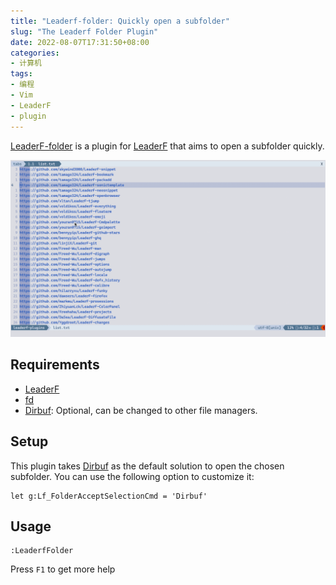 ```yaml
---
title: "Leaderf-folder: Quickly open a subfolder"
slug: "The Leaderf Folder Plugin"
date: 2022-08-07T17:31:50+08:00
categories:
- 计算机
tags:
- 编程
- Vim
- LeaderF
- plugin
---
```


[LeaderF-folder](https://github.com/xbot/LeaderF-folder) is a plugin for [LeaderF](https://github.com/Yggdroot/LeaderF) that aims to open a subfolder quickly.

![screen cast](https://raw.githubusercontent.com/xbot/LeaderF-folder/main/image/screencast.gif)

## Requirements

- [LeaderF](https://github.com/Yggdroot/LeaderF)
- [fd](https://github.com/sharkdp/fd)
- [Dirbuf](https://github.com/elihunter173/dirbuf.nvim): Optional, can be changed to other file managers.

## Setup

This plugin takes [Dirbuf](https://github.com/elihunter173/dirbuf.nvim) as the default solution to open the chosen subfolder. You can use the following option to customize it:

```vim
let g:Lf_FolderAcceptSelectionCmd = 'Dirbuf'
```

## Usage

```vim
:LeaderfFolder
```

Press `F1` to get more help
